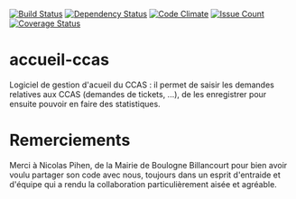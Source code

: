 [![Build Status](https://travis-ci.org/DSI-Ville-Noumea/accueil-ccas.svg?branch=master)](https://travis-ci.org/DSI-Ville-Noumea/accueil-ccas) [![Dependency Status](https://www.versioneye.com/user/projects/572141e7fcd19a0039f18392/badge.svg?style=flat)](https://www.versioneye.com/user/projects/572141e7fcd19a0039f18392) [![Code Climate](https://codeclimate.com/github/DSI-Ville-Noumea/accueil-ccas/badges/gpa.svg)](https://codeclimate.com/github/DSI-Ville-Noumea/accueil-ccas) [![Issue Count](https://codeclimate.com/github/DSI-Ville-Noumea/accueil-ccas/badges/issue_count.svg)](https://codeclimate.com/github/DSI-Ville-Noumea/accueil-ccas) [![Coverage Status](https://coveralls.io/repos/github/DSI-Ville-Noumea/accueil-ccas/badge.svg?branch=master)](https://coveralls.io/github/DSI-Ville-Noumea/accueil-ccas?branch=master)

# accueil-ccas

Logiciel de gestion d'acueil du CCAS : il permet de saisir les demandes relatives aux CCAS (demandes de tickets, ...), de les enregistrer pour ensuite pouvoir en faire des statistiques.

# Remerciements

Merci à Nicolas Pihen, de la Mairie de Boulogne Billancourt pour bien avoir voulu partager son code avec nous, toujours dans un esprit d'entraide et d'équipe qui a rendu la collaboration particulièrement aisée et agréable.

